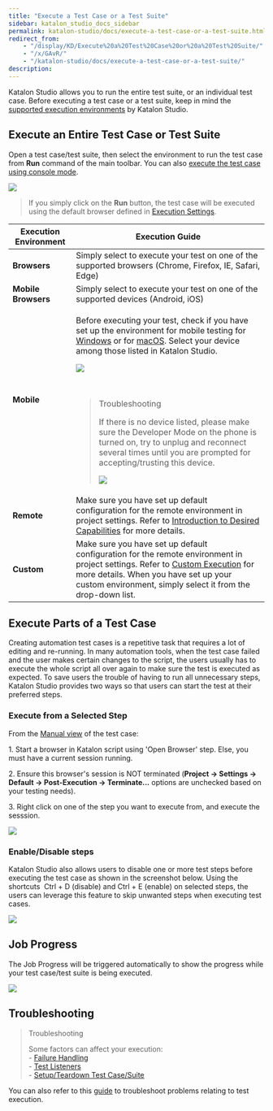 ```yaml
---
title: "Execute a Test Case or a Test Suite" 
sidebar: katalon_studio_docs_sidebar
permalink: katalon-studio/docs/execute-a-test-case-or-a-test-suite.html 
redirect_from:
    - "/display/KD/Execute%20a%20Test%20Case%20or%20a%20Test%20Suite/"
    - "/x/GAvR/"
    - "/katalon-studio/docs/execute-a-test-case-or-a-test-suite/"
description: 
---
```

Katalon Studio allows you to run the entire test suite, or an individual test case. Before executing a test case or a test suite, keep in mind the [supported execution environments](/display/KD/Supported+Environments) by Katalon Studio. 

Execute an Entire Test Case or Test Suite
-----------------------------------------

Open a test case/test suite, then select the environment to run the test case from **Run** command of the main toolbar. You can also [execute the test case using console mode](/display/KD/Console+Mode+Execution). 

![](../../images/katalon-studio/docs/execute-a-test-case-or-a-test-suite/image2018-8-2-153A203A44.png)

> If you simply click on the **Run** button, the test case will be executed using the default browser defined in [Execution Settings](/display/KD/Execution+Settings).

<table><thead><tr><th>Execution Environment</th><th>Execution Guide</th></tr></thead><tbody><tr><td><strong>Browsers</strong></td><td>Simply select to execute your test on one of the supported browsers (Chrome, Firefox, IE, Safari, Edge)</td></tr><tr><td><strong>Mobile Browsers</strong></td><td>Simply select to execute your test on one of the supported devices (Android, iOS)</td></tr><tr><td><strong>Mobile</strong></td><td><p>Before executing your test, check if you have set up the environment for mobile testing for <a href="/display/KD/Mobile+on+Windows">Windows</a> or for <a href="/display/KD/Mobile+on+macOS">macOS</a>. Select your device among those listed in Katalon Studio.</p><img src="../../images/katalon-studio/docs/execute-a-test-case-or-a-test-suite/image2018-1-26-183A543A41.png"><p>&nbsp;</p><blockquote class="important"><p class="title">Troubleshooting</p><p>If there is no device listed, please make sure the Developer Mode on the phone is turned on, try to unplug and reconnect several times until you are prompted for accepting/trusting this device.</p><p><img src="../../images/katalon-studio/docs/execute-a-test-case-or-a-test-suite/image2018-8-2-153A313A52.png"></p></blockquote></td></tr><tr><td><strong>Remote</strong></td><td>Make sure you have set up default configuration for the remote environment in project settings. Refer to&nbsp;<a href="/display/KD/Introduction+to+Desired+Capabilities">Introduction to Desired Capabilities</a>&nbsp;for more details.</td></tr><tr><td><strong>Custom</strong></td><td>Make sure you have set up default configuration for the remote environment in project settings. Refer to&nbsp;<a class="external-link" href="/x/cgFO#ExecutionSettings-CustomExecution" rel="nofollow">Custom Execution</a>&nbsp;for more details. When you have set up your custom environment, simply select it from the drop-down list.</td></tr></tbody></table>

Execute Parts of a Test Case
----------------------------

Creating automation test cases is a repetitive task that requires a lot of editing and re-running. In many automation tools, when the test case failed and the user makes certain changes to the script, the users usually has to execute the whole script all over again to make sure the test is executed as expected. To save users the trouble of having to run all unnecessary steps, Katalon Studio provides two ways so that users can start the test at their preferred steps.

### Execute from a Selected Step

From the [Manual view](/display/KD/Manual+View) of the test case:

1\. Start a browser in Katalon script using 'Open Browser' step. Else, you must have a current session running.

2. Ensure this browser's session is NOT terminated (**Project -> Settings -> Default -> Post-Execution -> Terminate...** options are unchecked based on your testing needs).

3\. Right click on one of the step you want to execute from, and execute the sesssion.

![](../../images/katalon-studio/docs/execute-a-test-case-or-a-test-suite/image2017-8-18-113A343A23.png)

### Enable/Disable steps

Katalon Studio also allows users to disable one or more test steps before executing the test case as shown in the screenshot below. Using the shortcuts  Ctrl + D (disable) and Ctrl + E (enable) on selected steps, the users can leverage this feature to skip unwanted steps when executing test cases.

![](../../images/katalon-studio/docs/execute-a-test-case-or-a-test-suite/image2017-8-18-113A363A13.png)

Job Progress
------------

The Job Progress will be triggered automatically to show the progress while your test case/test suite is being executed.

![](../../images/katalon-studio/docs/execute-a-test-case-or-a-test-suite/image2017-6-30-203A543A25.png)

Troubleshooting
---------------

> Troubleshooting
> 
> Some factors can affect your execution:  
> \- [Failure Handling](/display/KD/Failure+Handling)  
> \- [Test Listeners](/pages/viewpage.action?pageId=5126383)  
> \- [Setup/Teardown Test Case/Suite](/pages/viewpage.action?pageId=12419091)

You can also refer to this [guide](/display/KD/Troubleshooting+common+issues+related+to+interacting+with+an+element) to troubleshoot problems relating to test execution.